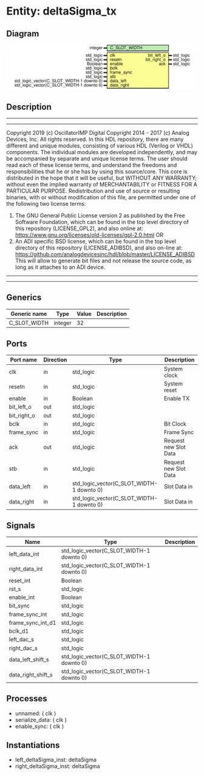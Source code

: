 # Entity: deltaSigma_tx

## Diagram

![Diagram](deltaSigma_tx.svg "Diagram")
## Description

***************************************************************************
***************************************************************************
Copyright 2019 (c) OscillatorIMP Digital
Copyright 2014 - 2017 (c) Analog Devices, Inc. All rights reserved.
In this HDL repository, there are many different and unique modules, consisting
of various HDL (Verilog or VHDL) components. The individual modules are
developed independently, and may be accompanied by separate and unique license
terms.
The user should read each of these license terms, and understand the
freedoms and responsibilities that he or she has by using this source/core.
This core is distributed in the hope that it will be useful, but WITHOUT ANY
WARRANTY; without even the implied warranty of MERCHANTABILITY or FITNESS FOR
A PARTICULAR PURPOSE.
Redistribution and use of source or resulting binaries, with or without modification
of this file, are permitted under one of the following two license terms:
  1. The GNU General Public License version 2 as published by the
     Free Software Foundation, which can be found in the top level directory
     of this repository (LICENSE_GPL2), and also online at:
     <https://www.gnu.org/licenses/old-licenses/gpl-2.0.html>
OR
  2. An ADI specific BSD license, which can be found in the top level directory
     of this repository (LICENSE_ADIBSD), and also on-line at:
     https://github.com/analogdevicesinc/hdl/blob/master/LICENSE_ADIBSD
     This will allow to generate bit files and not release the source code,
     as long as it attaches to an ADI device.
***************************************************************************
***************************************************************************
## Generics

| Generic name | Type    | Value | Description |
| ------------ | ------- | ----- | ----------- |
| C_SLOT_WIDTH | integer | 32    |             |
## Ports

| Port name   | Direction | Type                                      | Description           |
| ----------- | --------- | ----------------------------------------- | --------------------- |
| clk         | in        | std_logic                                 | System clock          |
| resetn      | in        | std_logic                                 | System reset          |
| enable      | in        | Boolean                                   | Enable TX             |
| bit_left_o  | out       | std_logic                                 |                       |
| bit_right_o | out       | std_logic                                 |                       |
| bclk        | in        | std_logic                                 | Bit Clock             |
| frame_sync  | in        | std_logic                                 | Frame Sync            |
| ack         | out       | std_logic                                 | Request new Slot Data |
| stb         | in        | std_logic                                 | Request new Slot Data |
| data_left   | in        | std_logic_vector(C_SLOT_WIDTH-1 downto 0) | Slot Data in          |
| data_right  | in        | std_logic_vector(C_SLOT_WIDTH-1 downto 0) | Slot Data in          |
## Signals

| Name               | Type                                      | Description |
| ------------------ | ----------------------------------------- | ----------- |
| left_data_int      | std_logic_vector(C_SLOT_WIDTH-1 downto 0) |             |
|  right_data_int    | std_logic_vector(C_SLOT_WIDTH-1 downto 0) |             |
| reset_int          | Boolean                                   |             |
| rst_s              | std_logic                                 |             |
| enable_int         | Boolean                                   |             |
| bit_sync           | std_logic                                 |             |
| frame_sync_int     | std_logic                                 |             |
| frame_sync_int_d1  | std_logic                                 |             |
| bclk_d1            | std_logic                                 |             |
| left_dac_s         | std_logic                                 |             |
|  right_dac_s       | std_logic                                 |             |
| data_left_shift_s  | std_logic_vector(C_SLOT_WIDTH-1 downto 0) |             |
| data_right_shift_s | std_logic_vector(C_SLOT_WIDTH-1 downto 0) |             |
## Processes
- unnamed: ( clk )
- serialize_data: ( clk )
- enable_sync: ( clk )
## Instantiations

- left_deltaSigma_inst: deltaSigma
- right_deltaSigma_inst: deltaSigma
